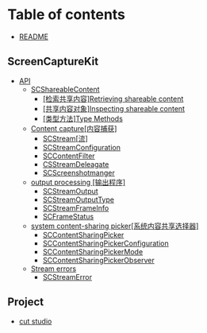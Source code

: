 # Table of contents

* [README](README.md)

## ScreenCaptureKit

* [API](screencapturekit/api/README.md)
  * [SCShareableContent](screencapturekit/api/scshareablecontent/README.md)
    * [\[检索共享内容\]Retrieving shareable content](screencapturekit/api/scshareablecontent/jian-suo-gong-xiang-nei-rong-retrieving-shareable-content.md)
    * [\[共享内容对象\]Inspecting shareable content](screencapturekit/api/scshareablecontent/gong-xiang-nei-rong-dui-xiang-inspecting-shareable-content.md)
    * [\[类型方法\]Type Methods](screencapturekit/api/scshareablecontent/lei-xing-fang-fa-type-methods.md)
  * [Content capture\[内容捕获\]](screencapturekit/api/content-capture-nei-rong-bu-huo/README.md)
    * [SCStream\[流\]](screencapturekit/api/content-capture-nei-rong-bu-huo/scstream-liu.md)
    * [SCStreamConfiguration](screencapturekit/api/content-capture-nei-rong-bu-huo/scstreamconfiguration.md)
    * [SCContentFilter](screencapturekit/api/content-capture-nei-rong-bu-huo/sccontentfilter.md)
    * [CSStreamDeleagate](screencapturekit/api/content-capture-nei-rong-bu-huo/csstreamdeleagate.md)
    * [SCScreenshotmanger](screencapturekit/api/content-capture-nei-rong-bu-huo/scscreenshotmanger.md)
  * [output processing \[输出程序\]](screencapturekit/api/output-processing-shu-chu-cheng-xu/README.md)
    * [SCStreamOutput](screencapturekit/api/output-processing-shu-chu-cheng-xu/scstreamoutput.md)
    * [SCStreamOutputType](screencapturekit/api/output-processing-shu-chu-cheng-xu/scstreamoutputtype.md)
    * [SCStreamFrameInfo](screencapturekit/api/output-processing-shu-chu-cheng-xu/scstreamframeinfo.md)
    * [SCFrameStatus](screencapturekit/api/output-processing-shu-chu-cheng-xu/scframestatus.md)
  * [system content-sharing picker\[系统内容共享选择器\]](screencapturekit/api/system-contentsharing-picker-xi-tong-nei-rong-gong-xiang-xuan-ze-qi/README.md)
    * [SCContentSharingPicker](screencapturekit/api/system-contentsharing-picker-xi-tong-nei-rong-gong-xiang-xuan-ze-qi/sccontentsharingpicker.md)
    * [SCContentSharingPickerConfiguration](screencapturekit/api/system-contentsharing-picker-xi-tong-nei-rong-gong-xiang-xuan-ze-qi/sccontentsharingpickerconfiguration.md)
    * [SCContentSharingPickerMode](screencapturekit/api/system-contentsharing-picker-xi-tong-nei-rong-gong-xiang-xuan-ze-qi/sccontentsharingpickermode.md)
    * [SCContentSharingPickerObserver](screencapturekit/api/system-contentsharing-picker-xi-tong-nei-rong-gong-xiang-xuan-ze-qi/sccontentsharingpickerobserver.md)
  * [Stream errors](screencapturekit/api/stream-errors/README.md)
    * [SCStreamError](screencapturekit/api/stream-errors/scstreamerror.md)

## Project

* [cut studio](project/cut-studio.md)
